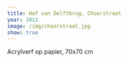 ```yaml
---
title: Hof van Delftbrug, Choorstraat
year: 2012
image: /img/choorstraat.jpg
show: true
---
```

Acrylverf op papier, 70x70 cm